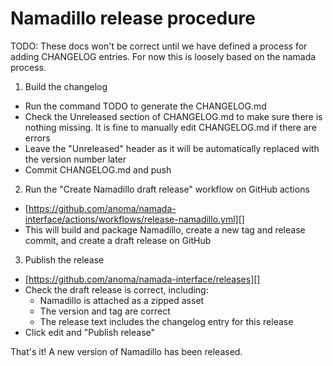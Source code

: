 Namadillo release procedure
===========================

TODO: These docs won't be correct until we have defined a process for adding
CHANGELOG entries. For now this is loosely based on the namada process.

1. Build the changelog
  - Run the command TODO to generate the CHANGELOG.md
  - Check the Unreleased section of CHANGELOG.md to make sure there is nothing
    missing. It is fine to manually edit CHANGELOG.md if there are errors
  - Leave the "Unreleased" header as it will be automatically replaced with the
    version number later
  - Commit CHANGELOG.md and push

2. Run the "Create Namadillo draft release" workflow on GitHub actions
  - [https://github.com/anoma/namada-interface/actions/workflows/release-namadillo.yml][]
  - This will build and package Namadillo, create a new tag and release commit,
    and create a draft release on GitHub

3. Publish the release
  - [https://github.com/anoma/namada-interface/releases][]
  - Check the draft release is correct, including:
    - Namadillo is attached as a zipped asset
    - The version and tag are correct
    - The release text includes the changelog entry for this release
  - Click edit and "Publish release"

That's it! A new version of Namadillo has been released.
